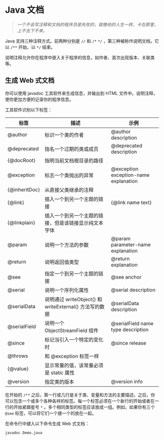 # Java 文档

> _一个不会写注释和文档的程序员是失败的，就像他的人生一样，卡在那里，上不去下不来。_

Java 支持三种注释方式。前两种分别是 `//` 和 `/*` `*/` ，第三种被称作说明文档，它以 `/**` 开始，以 `*/` 结束。

说明注释允许你在程序中嵌入关于程序的信息，如作者、首次出现版本、关联类等。

## 生成 Web 式文档

你可以使用 javadoc 工具软件来生成信息，并输出到 HTML 文件中。说明注释，使你更加方便的记录你的程序信息。

工具软件识别以下标签：

| 标签           | 描述                                                   | 示例                                  |
| -------------- | ------------------------------------------------------ | ------------------------------------- |
| @author        | 标识一个类的作者                                       | @author description                   |
| @deprecated    | 指名一个过期的类或成员                                 | @deprecated description               |
| \{@docRoot}    | 指明当前文档根目录的路径                               |                                       |
| @exception     | 标志一个类抛出的异常                                   | @exception exception-name explanation |
| \{@inheritDoc} | 从直接父类继承的注释                                   |                                       |
| \{@link}       | 插入一个到另一个主题的链接                             | {@link name text}                     |
| \{@linkplain}  | 插入一个到另一个主题的链接，但是该链接显示纯文本字体   |                                       |
| @param         | 说明一个方法的参数                                     | @param parameter-name explanation     |
| @return        | 说明返回值类型                                         | @return explanation                   |
| @see           | 指定一个到另一个主题的链接                             | @see anchor                           |
| @serial        | 说明一个序列化属性                                     | @serial description                   |
| @serialData    | 说明通过 writeObject() 和 writeExternal() 方法写的数据 | @serialData description               |
| @serialField   | 说明一个 ObjectStreamField 组件                        | @serialField name type description    |
| @since         | 标记当引入一个特定的变化时                             | @since release                        |
| @throws        | 和 @exception 标签一样                                 |                                       |
| \{@value}      | 显示常量的值，该常量必须是 static 属性                 |                                       |
| @version       | 指定类的版本                                           | @version info                         |

在开始的 `/**` 之后，第一行或几行是关于类、变量和方法的主要描述。之后，你可以包含一个或多个各种各样的标签。每一个标签必须在一个新行的开始或者在一行的开始紧跟星号 `*` 。多个相同类型的标签应该放成一组。例如，如果你有三个 `@see` 标签，可以将它们一个接一个的放在一起。

在命令行中键入以下命令生成 Web 式文档：

```txt
javadoc Demo.java
```

